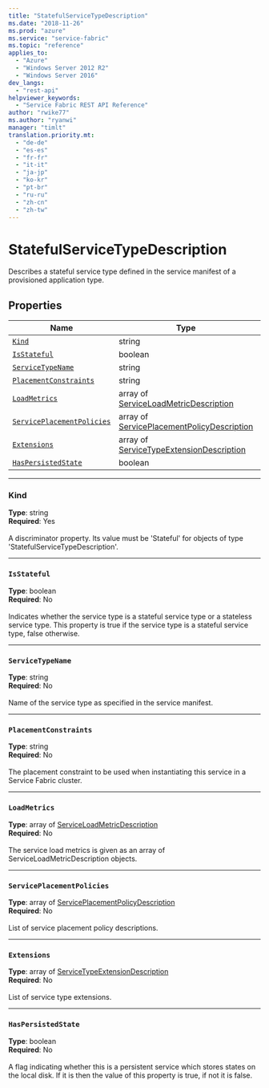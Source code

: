 ```yaml
---
title: "StatefulServiceTypeDescription"
ms.date: "2018-11-26"
ms.prod: "azure"
ms.service: "service-fabric"
ms.topic: "reference"
applies_to: 
  - "Azure"
  - "Windows Server 2012 R2"
  - "Windows Server 2016"
dev_langs: 
  - "rest-api"
helpviewer_keywords: 
  - "Service Fabric REST API Reference"
author: "rwike77"
ms.author: "ryanwi"
manager: "timlt"
translation.priority.mt: 
  - "de-de"
  - "es-es"
  - "fr-fr"
  - "it-it"
  - "ja-jp"
  - "ko-kr"
  - "pt-br"
  - "ru-ru"
  - "zh-cn"
  - "zh-tw"
---
```

# StatefulServiceTypeDescription

Describes a stateful service type defined in the service manifest of a provisioned application type.

## Properties
| Name | Type | Required |
| --- | --- | --- |
| [`Kind`](#kind) | string | Yes |
| [`IsStateful`](#isstateful) | boolean | No |
| [`ServiceTypeName`](#servicetypename) | string | No |
| [`PlacementConstraints`](#placementconstraints) | string | No |
| [`LoadMetrics`](#loadmetrics) | array of [ServiceLoadMetricDescription](sfclient-model-serviceloadmetricdescription.md) | No |
| [`ServicePlacementPolicies`](#serviceplacementpolicies) | array of [ServicePlacementPolicyDescription](sfclient-model-serviceplacementpolicydescription.md) | No |
| [`Extensions`](#extensions) | array of [ServiceTypeExtensionDescription](sfclient-model-servicetypeextensiondescription.md) | No |
| [`HasPersistedState`](#haspersistedstate) | boolean | No |

____
### Kind
__Type__: string <br/>
__Required__: Yes <br/>
<br/>
A discriminator property. Its value must be 'Stateful' for objects of type 'StatefulServiceTypeDescription'.

____
### `IsStateful`
__Type__: boolean <br/>
__Required__: No<br/>
<br/>
Indicates whether the service type is a stateful service type or a stateless service type. This property is true if the service type is a stateful service type, false otherwise.

____
### `ServiceTypeName`
__Type__: string <br/>
__Required__: No<br/>
<br/>
Name of the service type as specified in the service manifest.

____
### `PlacementConstraints`
__Type__: string <br/>
__Required__: No<br/>
<br/>
The placement constraint to be used when instantiating this service in a Service Fabric cluster.

____
### `LoadMetrics`
__Type__: array of [ServiceLoadMetricDescription](sfclient-model-serviceloadmetricdescription.md) <br/>
__Required__: No<br/>
<br/>
The service load metrics is given as an array of ServiceLoadMetricDescription objects.

____
### `ServicePlacementPolicies`
__Type__: array of [ServicePlacementPolicyDescription](sfclient-model-serviceplacementpolicydescription.md) <br/>
__Required__: No<br/>
<br/>
List of service placement policy descriptions.

____
### `Extensions`
__Type__: array of [ServiceTypeExtensionDescription](sfclient-model-servicetypeextensiondescription.md) <br/>
__Required__: No<br/>
<br/>
List of service type extensions.

____
### `HasPersistedState`
__Type__: boolean <br/>
__Required__: No<br/>
<br/>
A flag indicating whether this is a persistent service which stores states on the local disk. If it is then the value of this property is true, if not it is false.
